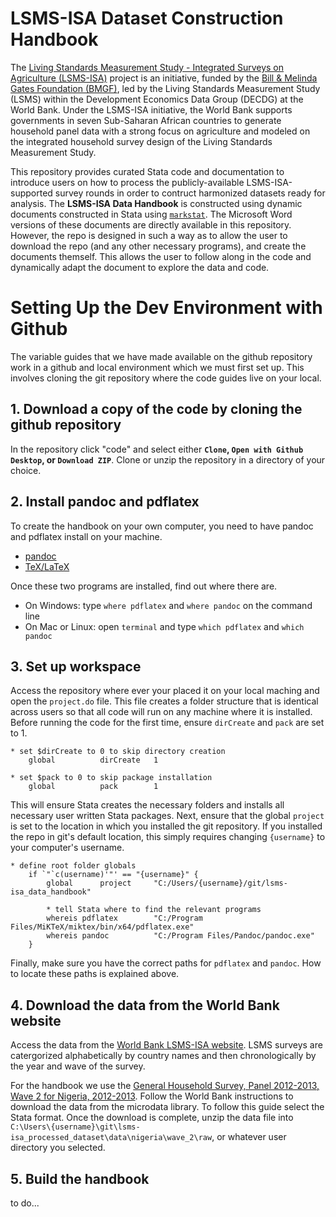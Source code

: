 # LSMS-ISA Dataset Construction Handbook

The [Living Standards Measurement Study - Integrated Surveys on Agriculture (LSMS-ISA)](https://www.worldbank.org/en/programs/lsms/initiatives/lsms-ISA) project is an initiative, funded by the [Bill & Melinda Gates Foundation (BMGF)](https://www.gatesfoundation.org/), led by the Living Standards Measurement Study (LSMS) within the Development Economics Data Group (DECDG) at the World Bank. Under the LSMS-ISA initiative, the World Bank supports governments in seven Sub-Saharan African countries to generate household panel data with a strong focus on agriculture and modeled on the integrated household survey design of the Living Standards Measurement Study.

This repository provides curated Stata code and documentation to introduce users on how to process the publicly-available LSMS-ISA-supported survey rounds in order to contruct harmonized datasets ready for analysis. The **LSMS-ISA Data Handbook** is constructed using dynamic documents constructed in Stata using [`markstat`](https://data.princeton.edu/stata/markdown/gettingStarted). The Microsoft Word versions of these documents are directly available in this repository. However, the repo is designed in such a way as to allow the user to download the repo (and any other necessary programs), and create the documents themself. This allows the user to follow along in the code and dynamically adapt the document to explore the data and code.

# Setting Up the Dev Environment with Github

The variable guides that we have made available on the github repository work in a github and local environment which we must first set up. This involves cloning the git repository where the code guides live on your local. 

## 1. Download a copy of the code by cloning the github repository

In the repository click "code" and select either **`Clone`, `Open with Github Desktop`, or `Download ZIP`**. Clone or unzip the repository in a directory of your choice.

## 2. Install pandoc and pdflatex

To create the handbook on your own computer, you need to have pandoc and pdflatex install on your machine.

- [pandoc](https://pandoc.org/installing.html)
- [TeX/LaTeX](https://miktex.org/download)

Once these two programs are installed, find out where there are.

- On Windows: type `where pdflatex` and `where pandoc` on the command line
- On Mac or Linux: open `terminal` and type `which pdflatex` and `which pandoc`

## 3. Set up workspace

Access the repository where ever your placed it on your local maching and open the `project.do` file. This file creates a folder structure that is identical across users so that all code will run on any machine where it is installed. Before running the code for the first time, ensure `dirCreate` and `pack` are set to 1.

```{s}
* set $dirCreate to 0 to skip directory creation
	global			dirCreate	1

* set $pack to 0 to skip package installation
	global			pack		1
```	

This will ensure Stata creates the necessary folders and installs all necessary user written Stata packages. Next, ensure that the global `project` is set to the location in which you installed the git repository. If you installed the repo in git's default location, this simply requires changing `{username}` to your computer's username.

```{s}
* define root folder globals
	if `"`c(username)'"' == "{username}" {
		global		project		"C:/Users/{username}/git/lsms-isa_data_handbook"
		
		* tell Stata where to find the relevant programs
		whereis pdflatex		"C:/Program Files/MiKTeX/miktex/bin/x64/pdflatex.exe"
		whereis pandoc			"C:/Program Files/Pandoc/pandoc.exe"
    }
```
Finally, make sure you have the correct paths for `pdflatex` and `pandoc`. How to locate these paths is explained above.
  
## 4. Download the data from the World Bank website

Access the data from the [World Bank LSMS-ISA website](https://www.worldbank.org/en/programs/lsms/initiatives/lsms-ISA). LSMS surveys are catergorized alphabetically by country names and then chronologically by the year and wave of the survey.

For the handbook we use the [General Household Survey, Panel 2012-2013, Wave 2 for Nigeria, 2012-2013](https://microdata.worldbank.org/index.php/catalog/1952). Follow the World Bank instructions to download the data from the microdata library. To follow this guide select the Stata format. Once the download is complete, unzip the data file into  `C:\Users\{username}\git\lsms-isa_processed_dataset\data\nigeria\wave_2\raw`, or whatever user directory you selected.

## 5. Build the handbook

to do...
